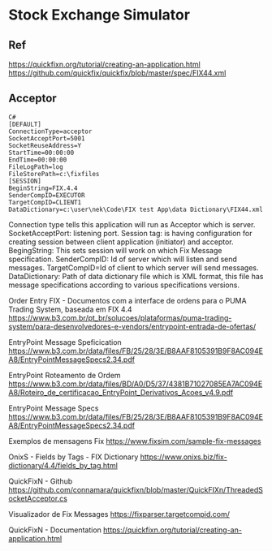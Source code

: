 ﻿# Stock Exchange Simulator

## Ref
https://quickfixn.org/tutorial/creating-an-application.html
https://github.com/quickfix/quickfix/blob/master/spec/FIX44.xml

## Acceptor

```
C#
[DEFAULT]
ConnectionType=acceptor
SocketAcceptPort=5001
SocketReuseAddress=Y
StartTime=00:00:00
EndTime=00:00:00
FileLogPath=log
FileStorePath=c:\fixfiles
[SESSION]
BeginString=FIX.4.4
SenderCompID=EXECUTOR
TargetCompID=CLIENT1
DataDictionary=c:\user\nek\Code\FIX test App\data Dictionary\FIX44.xml
```

Connection type tells this application will run as Acceptor which is server.
SocketAcceptPort: listening port.
Session tag: is having configuration for creating session between client application (initiator) and acceptor.
BegingString: This sets session will work on which Fix Message specification.
SenderCompID: Id of server which will listen and send messages.
TargetCompID=Id of client to which server will send messages.
DataDictionary: Path of data dictionary file which is XML format, this file has message specifications according to various specifications versions.



Order Entry FIX - Documentos com a interface de ordens para o PUMA Trading System, baseada em FIX 4.4
https://www.b3.com.br/pt_br/solucoes/plataformas/puma-trading-system/para-desenvolvedores-e-vendors/entrypoint-entrada-de-ofertas/


EntryPoint Message Speficication
https://www.b3.com.br/data/files/FB/25/28/3E/B8AAF8105391B9F8AC094EA8/EntryPointMessageSpecs2.34.pdf

EntryPoint Roteamento de Ordem
https://www.b3.com.br/data/files/BD/A0/D5/37/4381B71027085EA7AC094EA8/Roteiro_de_certificacao_EntryPoint_Derivativos_Acoes_v4.9.pdf

EntryPoint Message Specs
https://www.b3.com.br/data/files/FB/25/28/3E/B8AAF8105391B9F8AC094EA8/EntryPointMessageSpecs2.34.pdf


Exemplos de mensagens Fix
https://www.fixsim.com/sample-fix-messages


OnixS - Fields by Tags - FIX Dictionary
https://www.onixs.biz/fix-dictionary/4.4/fields_by_tag.html

QuickFixN - Github
https://github.com/connamara/quickfixn/blob/master/QuickFIXn/ThreadedSocketAcceptor.cs


Visualizador de Fix Messages
https://fixparser.targetcompid.com/

QuickFixN - Documentation
https://quickfixn.org/tutorial/creating-an-application.html




